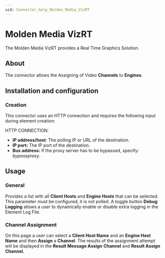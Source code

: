 ```yaml
---
uid: Connector_help_Molden_Media_VizRT
---
```


# Molden Media VizRT

The Molden Media VizRT provides a Real Time Graphics Solution.

## About

The connector allows the Assigning of Video **Channels** to **Engines**.

## Installation and configuration

### Creation

This connector uses an HTTP connection and requires the following input during element creation:

HTTP CONNECTION:

- **IP address/host**: The polling IP or URL of the destination.
- **IP port:** The IP port of the destination.
- **Bus address:** If the proxy server has to be bypassed, specify: *bypassproxy*.

## Usage

### General

Provides a list with all **Client Hosts** and **Engine Hosts** that can be selected. This parameter must be configured, it is not polled.
A toggle button **Debug Logging** allows a user to dynamically enable or disable extra logging in the Element Log File.

### Channel Assignment

On this page a user can select a **Client Host Name** and an **Engine Host Name** and then **Assign** a **Channel**. The results of the assignment attempt will be displayed in the **Result Message Assign** **Channel** and **Result Assign Channel.**
